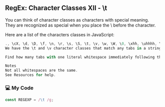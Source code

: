 ## RegEx: Character Classes XII ⁠- \t

You can think of character classes as characters with special meaning. They are recognized as special when you place the \ before the character.

Here are a list of the characters classes in JavaScript:
```js
., \cX, \d, \D, \f, \n, \r, \s, \S, \t, \v, \w, \W, \0, \xhh, \uhhhh, \uhhhhh, [\b]
We have the \t and \v character classes that match any tabs in a string. But more specifically \t is used to match horizontal tabs while \v matches vertical tabs. Vertical tabs were once a thing but are rarely used anymore. We generally use horizontal tabs which are produced by the tab key on our keyboards.

Find how many tabs with one literal whitespace immediately following the tab are in a string.

Notes
Not all whitespaces are the same.
See Resources for help.
```
### :computer: My Code
```js
const REGEXP = /\t /g;
```
